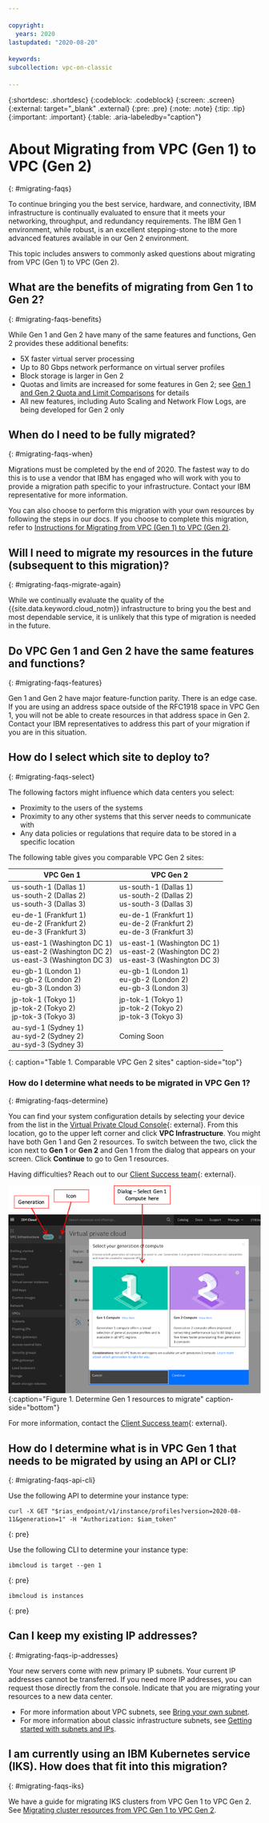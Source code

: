 ```yaml
---

copyright:
  years: 2020
lastupdated: "2020-08-20"

keywords:
subcollection: vpc-on-classic

---
```


{:shortdesc: .shortdesc}
{:codeblock: .codeblock}
{:screen: .screen}
{:external: target="_blank" .external}
{:pre: .pre}
{:note: .note}
{:tip: .tip}
{:important: .important}
{:table: .aria-labeledby="caption"}

# About Migrating from VPC (Gen 1) to VPC (Gen 2)
{: #migrating-faqs}

To continue bringing you the best service, hardware, and connectivity, IBM infrastructure is continually evaluated to ensure that it meets your networking, throughput, and redundancy requirements. The IBM Gen 1 environment, while robust, is an excellent stepping-stone to the more advanced features available in our Gen 2 environment.  

This topic includes answers to commonly asked questions about migrating from VPC (Gen 1) to VPC (Gen 2).

## What are the benefits of migrating from Gen 1 to Gen 2?
{: #migrating-faqs-benefits}

While Gen 1 and Gen 2 have many of the same features and functions, Gen 2 provides these additional benefits:

* 5X faster virtual server processing
* Up to 80 Gbps network performance on virtual server profiles
* Block storage is larger in Gen 2
* Quotas and limits are increased for some features in Gen 2; see [Gen 1 and Gen 2 Quota and Limit Comparisons](/docs/vpc-on-classic?topic=vpc-on-classic-migrating-quotas-limits) for details
* All new features, including Auto Scaling and Network Flow Logs, are being developed for Gen 2 only


## When do I need to be fully migrated?
{: #migrating-faqs-when}

Migrations must be completed by the end of 2020. The fastest way to do this is to use a vendor that IBM has engaged who will work with you to provide a migration path specific to your infrastructure. Contact your IBM representative for more information.

You can also choose to perform this migration with your own resources by following the steps in our docs. If you choose to complete this migration, refer to [Instructions for Migrating from VPC (Gen 1) to VPC (Gen 2)](/docs/vpc-on-classic?topic=vpc-on-classic-migrating-vpc).

## Will I need to migrate my resources in the future (subsequent to this migration)?
{: #migrating-faqs-migrate-again}

While we continually evaluate the quality of the {{site.data.keyword.cloud_notm}} infrastructure to bring you the best and most dependable service, it is unlikely that this type of migration is needed in the future.

## Do VPC Gen 1 and Gen 2 have the same features and functions?
{: #migrating-faqs-features}

Gen 1 and Gen 2 have major feature-function parity. There is an edge case. If you are using an address space outside of the RFC1918 space in VPC Gen 1, you will not be able to create resources in that address space in Gen 2. Contact your IBM representatives to address this part of your migration if you are in this situation.

## How do I select which site to deploy to?
{: #migrating-faqs-select}

The following factors might influence which data centers you select:

* Proximity to the users of the systems
* Proximity to any other systems that this server needs to communicate with
* Any data policies or regulations that require data to be stored in a specific location

The following table gives you comparable VPC Gen 2 sites:

|VPC Gen 1|VPC Gen 2|
|-----|-----|
|us-south-1 (Dallas 1)<br>us-south-2 (Dallas 2)<br>us-south-3 (Dallas 3)|us-south-1 (Dallas 1)<br>us-south-2 (Dallas 2)<br>us-south-3 (Dallas 3)|
|eu-de-1 (Frankfurt 1)<br>eu-de-2 (Frankfurt 2)<br>eu-de-3 (Frankfurt 3)|eu-de-1 (Frankfurt 1)<br>eu-de-2 (Frankfurt 2)<br>eu-de-3 (Frankfurt 3)|
|us-east-1 (Washington DC 1)<br>us-east-2 (Washington DC 2)<br>us-east-3 (Washington DC 3)|us-east-1 (Washington DC 1)<br>us-east-2 (Washington DC 2)<br>us-east-3 (Washington DC 3)|
|eu-gb-1 (London 1)<br>eu-gb-2 (London 2)<br>eu-gb-3 (London 3)|eu-gb-1 (London 1)<br>eu-gb-2 (London 2)<br>eu-gb-3 (London 3)|
|jp-tok-1 (Tokyo 1)<br>jp-tok-2 (Tokyo 2)<br>jp-tok-3 (Tokyo 3)|jp-tok-1 (Tokyo 1)<br>jp-tok-2 (Tokyo 2)<br>jp-tok-3 (Tokyo 3)|
|au-syd-1 (Sydney 1)<br>au-syd-2 (Sydney 2)<br>au-syd-3 (Sydney 3)|Coming Soon|
{: caption="Table 1. Comparable VPC Gen 2 sites" caption-side="top"}

### How do I determine what needs to be migrated in VPC Gen 1?
{: #migrating-faqs-determine}

You can find your system configuration details by selecting your device from the list in the [Virtual Private Cloud Console](https://cloud.ibm.com/login){: external}. From this location, go to the upper left corner and click **VPC Infrastructure**.  You might have both Gen 1 and Gen 2 resources.  To switch between the two, click the icon next to **Gen 1** or **Gen 2** and Gen 1 from the dialog that appears on your screen.  Click **Continue** to go to Gen 1 resources.

Having difficulties?  Reach out to our [Client Success team](https://www.ibm.com/cloud/data-centers/?focusArea=WCP%20-%20Pooled%20CSM&contactmodule){: external}.

![Migrating-Faqs.](images/vpc-migrate-determine-resources.png){:caption="Figure 1. Determine Gen 1 resources to migrate" caption-side="bottom"}

For more information, contact the [Client Success team](https://www.ibm.com/cloud/data-centers/?focusArea=WCP%20-%20Pooled%20CSM&contactmodule){: external}.

## How do I determine what is in VPC Gen 1 that needs to be migrated by using an API or CLI?
{: #migrating-faqs-api-cli}

Use the following API to determine your instance type:

```
curl -X GET "$rias_endpoint/v1/instance/profiles?version=2020-08-11&generation=1" -H "Authorization: $iam_token"
```
{: pre}

Use the following CLI to determine your instance type:

```
ibmcloud is target --gen 1
```
{: pre}

```
ibmcloud is instances
```
{: pre}

## Can I keep my existing IP addresses?  
{: #migrating-faqs-ip-addresses}

Your new servers come with new primary IP subnets. Your current IP addresses cannot be transferred. If you need more IP addresses, you can request those directly from the console. Indicate that you are migrating your resources to a new data center.

* For more information about VPC subnets, see [Bring your own subnet](/docs/vpc?topic=vpc-configuring-address-prefixes).
* For more information about classic infrastructure subnets, see [Getting started with subnets and IPs](/docs/subnets?topic=subnets-getting-started).

## I am currently using an IBM Kubernetes service (IKS).  How does that fit into this migration?  
{: #migrating-faqs-iks}

We have a guide for migrating IKS clusters from VPC Gen 1 to VPC Gen 2. See [Migrating cluster resources from VPC Gen 1 to VPC Gen 2](/docs/containers?topic=containers-vpc_migrate_tutorial).
